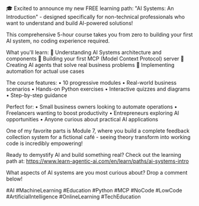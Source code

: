🎓 Excited to announce my new FREE learning path: "AI Systems: An Introduction" - designed specifically for non-technical professionals who want to understand and build AI-powered solutions!

This comprehensive 5-hour course takes you from zero to building your first AI system, no coding experience required.

What you'll learn:
🧠 Understanding AI Systems architecture and components
🔧 Building your first MCP (Model Context Protocol) server
🤖 Creating AI agents that solve real business problems
💼 Implementing automation for actual use cases

The course features:
• 10 progressive modules
• Real-world business scenarios
• Hands-on Python exercises
• Interactive quizzes and diagrams
• Step-by-step guidance

Perfect for:
• Small business owners looking to automate operations
• Freelancers wanting to boost productivity
• Entrepreneurs exploring AI opportunities
• Anyone curious about practical AI applications

One of my favorite parts is Module 7, where you build a complete feedback collection system for a fictional café - seeing theory transform into working code is incredibly empowering!

Ready to demystify AI and build something real? Check out the learning path at: https://www.learn-agentic-ai.com/en/learn/paths/ai-systems-intro

What aspects of AI systems are you most curious about? Drop a comment below!

#AI #MachineLearning #Education #Python #MCP #NoCode #LowCode #ArtificialIntelligence #OnlineLearning #TechEducation